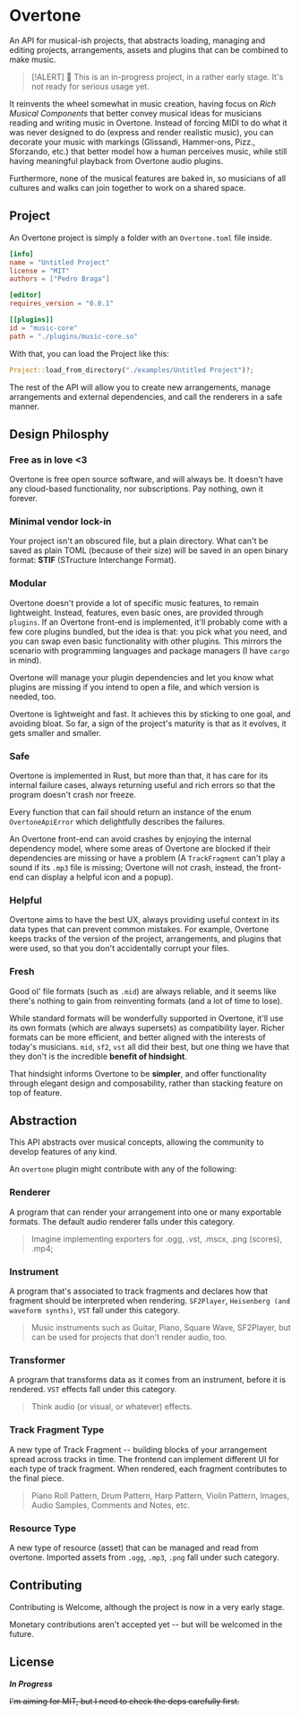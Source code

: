 # Overtone

An API for musical-ish projects, that abstracts loading, managing and editing
projects, arrangements, assets and plugins that can be combined to make music.

> [!ALERT] 🚧 This is an in-progress project, in a rather early stage.
> It's not ready for serious usage yet.

It reinvents the wheel somewhat in music creation, having focus on *Rich Musical Components* that better convey musical ideas for musicians reading and writing music in Overtone. Instead of forcing MIDI to do what it was never designed to do (express and render realistic music), you can decorate your music with markings (Glissandi, Hammer-ons, Pizz., Sforzando, etc.) that better model how a human perceives music, while still having meaningful playback from Overtone audio plugins.

Furthermore, none of the musical features are baked in, so musicians of all cultures and walks can join together to work on a shared space.

## Project

An Overtone project is simply a folder with an `Overtone.toml` file inside.

```toml
[info]
name = "Untitled Project"
license = "MIT"
authors = ["Pedro Braga"]

[editor]
requires_version = "0.0.1"

[[plugins]]
id = "music-core"
path = "./plugins/music-core.so"
```

With that, you can load the Project like this:
```rust
Project::load_from_directory("./examples/Untitled Project")?;
```

The rest of the API will allow you to create new arrangements, manage arrangements and external dependencies, and call the renderers in a safe manner.

## Design Philosphy

### Free as in love <3

Overtone is free open source software, and will always be. It doesn't have any cloud-based functionality, nor subscriptions. Pay nothing, own it forever.

### Minimal vendor lock-in

Your project isn't an obscured file, but a plain directory. What can't be saved as plain TOML (because of their size) will be saved in an open binary format: **STIF** (STructure Interchange Format).

### Modular

Overtone doesn't provide a lot of specific music features, to remain lightweight. Instead, features, even basic ones, are provided through `plugins`. If an Overtone front-end is implemented, it'll probably come with a few core plugins bundled, but the idea is that: you pick what you need, and you can swap even basic functionality with other plugins. This mirrors the scenario with programming languages and package managers (I have `cargo` in mind).

Overtone will manage your plugin dependencies and let you know what plugins are missing if you intend to open a file, and which version is needed, too.

Overtone is lightweight and fast. It achieves this by sticking to one goal, and avoiding bloat. So far, a sign of the project's maturity is that as it evolves, it gets smaller and smaller.

### Safe

Overtone is implemented in Rust, but more than that, it has care for its internal failure cases, always returning useful and rich errors so that the program doesn't crash nor freeze.

Every function that can fail should return an instance of the enum `OvertoneApiError` which delightfully describes the failures.

An Overtone front-end can avoid crashes by enjoying the internal dependency model, where some areas of Overtone are blocked if their dependencies are missing or have a problem (A `TrackFragment` can't play a sound if its `.mp3` file is missing; Overtone will not crash, instead, the front-end can display a helpful icon and a popup).

### Helpful

Overtone aims to have the best UX, always providing useful context in its data types that can prevent common mistakes. For example, Overtone keeps tracks of the version of the project, arrangements, and plugins that were used, so that you don't accidentally corrupt your files.

### Fresh

Good ol' file formats (such as `.mid`) are always reliable, and it seems like there's nothing to gain from reinventing formats (and a lot of time to lose).

While standard formats will be wonderfully supported in Overtone, it'll use its own formats (which are always supersets) as compatibility layer. Richer formats can be more efficient, and better aligned with the interests of today's musicians. `mid`, `sf2`, `vst` all did their best, but one thing we have that they don't is the incredible **benefit of hindsight**.

That hindsight informs Overtone to be **simpler**, and offer functionality through elegant design and composability, rather than stacking feature on top of feature.


## Abstraction

This API abstracts over musical concepts, allowing the community to develop
features of any kind.

An `overtone` plugin might contribute with any of the following:

### Renderer
A program that can render your arrangement into one or many exportable formats. The default audio renderer falls under this category.

> Imagine implementing exporters for .ogg, .vst, .mscx, .png (scores), .mp4;

### Instrument
A program that's associated to track fragments and declares how that fragment should be interpreted when rendering. `SF2Player`, `Heisenberg (and waveform synths)`, `VST` fall under this category.

> Music instruments such as Guitar, Piano, Square Wave, SF2Player,
> but can be used for projects that don't render audio, too.

### Transformer
A program that transforms data as it comes from an instrument, before it is rendered. `VST` effects fall under this category.

> Think audio (or visual, or whatever) effects.

### Track Fragment Type
A new type of Track Fragment -- building blocks of your arrangement spread across tracks in time.
The frontend can implement different UI for each type of track fragment. When rendered, each fragment contributes to the final piece.

> Piano Roll Pattern, Drum Pattern, Harp Pattern, Violin Pattern,
> Images, Audio Samples, Comments and Notes, etc.

### Resource Type
A new type of resource (asset) that can be managed and read from overtone.
Imported assets from `.ogg`, `.mp3`, `.png` fall under such category.

## Contributing

Contributing is Welcome, although the project is now in a very early stage.

Monetary contributions aren't accepted yet -- but will be welcomed in the future.

## License

***In Progress***

~~I'm aiming for MIT, but I need to check the deps carefully first.~~